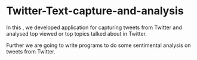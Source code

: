 # Twitter-Text-capture-and-analysis

In this , we developed application for capturing tweets from Twitter and analysed top viewed or top topics talked about in Twitter.

Further we are going to write programs to do some sentimental analysis on tweets from Twitter.

